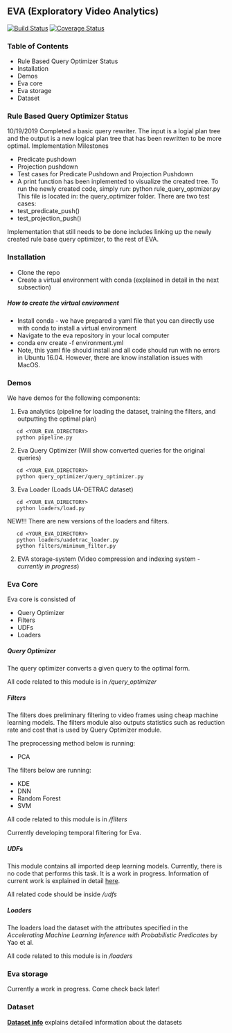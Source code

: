 ## EVA (Exploratory Video Analytics)

[![Build Status](https://travis-ci.org/georgia-tech-db/Eva.svg?branch=master)](https://travis-ci.com/georgia-tech-db/Eva)
[![Coverage Status](https://coveralls.io/repos/github/georgia-tech-db/Eva/badge.svg?branch=master)](https://coveralls.io/github/georgia-tech-db/Eva?branch=master)
### Table of Contents
* Rule Based Query Optimizer Status
* Installation
* Demos
* Eva core
* Eva storage 
* Dataset 

### Rule Based Query Optimizer Status
10/19/2019
Completed a basic query rewriter. The input is a logial plan tree and the output is a new logical plan tree that has been rewritten to be more optimal. 
Implementation Milestones 
* Predicate pushdown 
* Projection pushdown
* Test cases for Predicate Pushdown and Projection Pushdown
* A print function has been inplemented to visualize the created tree.
To run the newly created code, simply run: 
python rule_query_optmizer.py 
This file is located in: the query_optimizer folder. 
There are two test cases: 
* test_predicate_push()
* test_projection_push()

Implementation that still needs to be done includes linking up the newly created rule base query optimizer, to the rest of EVA. 


### Installation
* Clone the repo
* Create a virtual environment with conda (explained in detail in the next subsection)


##### How to create the virtual environment
* Install conda - we have prepared a yaml file that you can directly use with conda to install a virtual environment 
* Navigate to the eva repository in your local computer
* conda env create -f environment.yml
* Note, this yaml file should install and all code should run with no errors in Ubuntu 16.04.
   However, there are know installation issues with MacOS.
    
### Demos
We have demos for the following components:
1. Eva analytics (pipeline for loading the dataset, training the filters, and outputting the optimal plan)
```commandline
   cd <YOUR_EVA_DIRECTORY>
   python pipeline.py
```
2. Eva Query Optimizer (Will show converted queries for the original queries)
```commandline
   cd <YOUR_EVA_DIRECTORY>
   python query_optimizer/query_optimizer.py
```
3. Eva Loader (Loads UA-DETRAC dataset)
```commandline
   cd <YOUR_EVA_DIRECTORY>
   python loaders/load.py
```

NEW!!! There are new versions of the loaders and filters.
```commandline
   cd <YOUR_EVA_DIRECTORY>
   python loaders/uadetrac_loader.py
   python filters/minimum_filter.py
```

2. EVA storage-system (Video compression and indexing system - *currently in progress*)

### Eva Core
Eva core is consisted of
* Query Optimizer
* Filters
* UDFs
* Loaders

##### Query Optimizer
The query optimizer converts a given query to the optimal form. 

All code related to this module is in */query_optimizer*

##### Filters
The filters does preliminary filtering to video frames using cheap machine learning models.
The filters module also outputs statistics such as reduction rate and cost that is used by Query Optimizer module.

The preprocessing method below is running:
* PCA

The filters below are running:
* KDE
* DNN
* Random Forest
* SVM

All code related to this module is in */filters*

Currently developing temporal filtering for Eva.

##### UDFs
This module contains all imported deep learning models. Currently, there is no code that performs this task. It is a work in progress.
Information of current work is explained in detail [here](src/udfs/README.md).

All related code should be inside */udfs*

##### Loaders
The loaders load the dataset with the attributes specified in the *Accelerating Machine Learning Inference with Probabilistic Predicates* by Yao et al.

All code related to this module is in */loaders*

### Eva storage
Currently a work in progress. Come check back later!


### Dataset
__[Dataset info](data/README.md)__ explains detailed information about the  datasets




